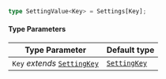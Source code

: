 ```ts
type SettingValue<Key> = Settings[Key];
```

#### Type Parameters

| Type Parameter                                | Default type                  |
| --------------------------------------------- | ----------------------------- |
| `Key` *extends* [`SettingKey`](SettingKey.md) | [`SettingKey`](SettingKey.md) |
